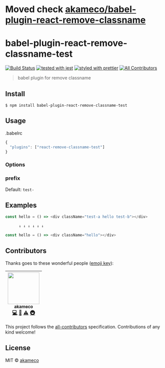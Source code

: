 # Moved check [**akameco/babel-plugin-react-remove-classname**](https://github.com/akameco/babel-plugin-react-remove-classname)


# babel-plugin-react-remove-classname-test

[![Build Status](https://travis-ci.org/akameco/babel-plugin-react-remove-classname-test.svg?branch=master)](https://travis-ci.org/akameco/babel-plugin-react-remove-classname-test)
[![tested with jest](https://img.shields.io/badge/tested_with-jest-99424f.svg)](https://github.com/facebook/jest)
[![styled with prettier](https://img.shields.io/badge/styled_with-prettier-ff69b4.svg)](https://github.com/prettier/prettier)
[![All Contributors](https://img.shields.io/badge/all_contributors-1-orange.svg?style=flat-square)](#contributors)

> babel plugin for remove classname

## Install

```
$ npm install babel-plugin-react-remove-classname-test
```

## Usage

.babelrc

```js
{
  "plugins": ["react-remove-classname-test"]
}
```

### Options

### prefix

Default: `test-` <br>

## Examples

```js
const hello = () => <div className="test-a hello test-b"></div>

      ↓ ↓ ↓ ↓ ↓ ↓

const hello = () => <div className="hello"></div>
```

## Contributors

Thanks goes to these wonderful people
([emoji key](https://github.com/kentcdodds/all-contributors#emoji-key)):

<!-- ALL-CONTRIBUTORS-LIST:START - Do not remove or modify this section -->

| [<img src="https://avatars2.githubusercontent.com/u/4002137?v=4" width="100px;"/><br /><sub>akameco</sub>](http://akameco.github.io)<br />[💻](https://github.com/akameco/typed-assign/commits?author=akameco "Code") [📖](https://github.com/akameco/typed-assign/commits?author=akameco "Documentation") [⚠️](https://github.com/akameco/typed-assign/commits?author=akameco "Tests") [🚇](#infra-akameco "Infrastructure (Hosting, Build-Tools, etc)") |
| :-------------------------------------------------------------------------------------------------------------------------------------------------------------------------------------------------------------------------------------------------------------------------------------------------------------------------------------------------------------------------------------------------------------------------------------------------------: |


<!-- ALL-CONTRIBUTORS-LIST:END -->

This project follows the
[all-contributors](https://github.com/kentcdodds/all-contributors)
specification. Contributions of any kind welcome!

## License

MIT © [akameco](http://akameco.github.io)
